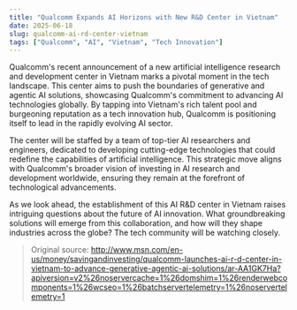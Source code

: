 ```yaml
---
title: "Qualcomm Expands AI Horizons with New R&D Center in Vietnam"
date: 2025-06-18
slug: qualcomm-ai-rd-center-vietnam
tags: ["Qualcomm", "AI", "Vietnam", "Tech Innovation"]
---
```


Qualcomm's recent announcement of a new artificial intelligence research and development center in Vietnam marks a pivotal moment in the tech landscape. This center aims to push the boundaries of generative and agentic AI solutions, showcasing Qualcomm's commitment to advancing AI technologies globally. By tapping into Vietnam's rich talent pool and burgeoning reputation as a tech innovation hub, Qualcomm is positioning itself to lead in the rapidly evolving AI sector.

The center will be staffed by a team of top-tier AI researchers and engineers, dedicated to developing cutting-edge technologies that could redefine the capabilities of artificial intelligence. This strategic move aligns with Qualcomm's broader vision of investing in AI research and development worldwide, ensuring they remain at the forefront of technological advancements.

As we look ahead, the establishment of this AI R&D center in Vietnam raises intriguing questions about the future of AI innovation. What groundbreaking solutions will emerge from this collaboration, and how will they shape industries across the globe? The tech community will be watching closely.

> Original source: http://www.msn.com/en-us/money/savingandinvesting/qualcomm-launches-ai-r-d-center-in-vietnam-to-advance-generative-agentic-ai-solutions/ar-AA1GK7Ha?apiversion=v2%26noservercache=1%26domshim=1%26renderwebcomponents=1%26wcseo=1%26batchservertelemetry=1%26noservertelemetry=1